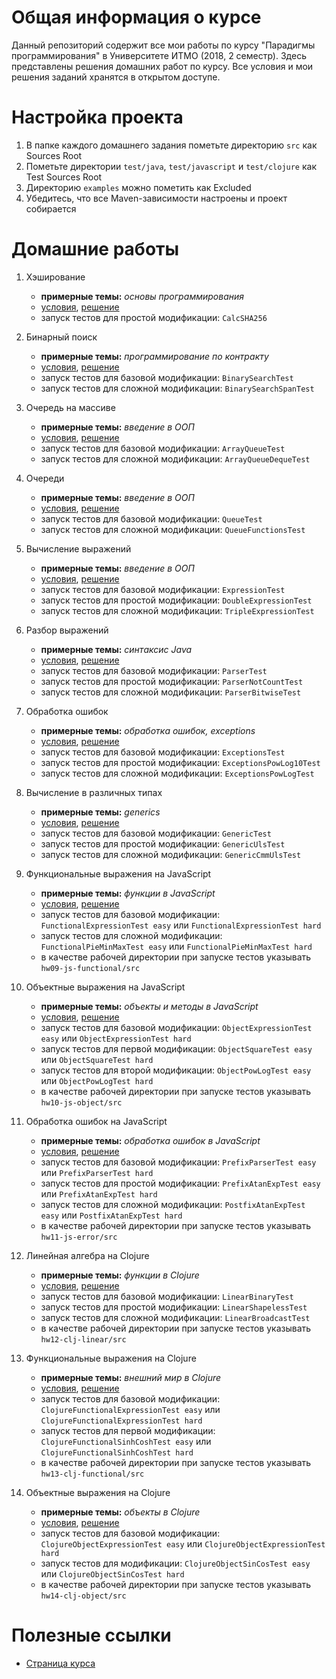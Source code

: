 # Общая информация о курсе

Данный репозиторий содержит все мои работы по курсу "Парадигмы программирования" в Университете ИТМО (2018, 2 семестр). Здесь представлены решения домашних работ по курсу. Все условия и мои решения заданий хранятся в открытом доступе.

# Настройка проекта

1. В папке каждого домашнего задания пометьте директорию `src` как Sources Root
2. Пометьте директории `test/java`, `test/javascript` и `test/clojure` как Test Sources Root
4. Директорию `examples` можно пометить как Excluded
5. Убедитесь, что все Maven-зависимости настроены и проект собирается

# Домашние работы

1. Хэширование

   * **примерные темы:** _основы программирования_
   * [условия](hw01-hash/tasks.md), [решение](hw01-hash)
   * запуск тестов для простой модификации:
     `CalcSHA256`
2. Бинарный поиск

   * **примерные темы:** _программирование по контракту_
   * [условия](hw02-search/tasks.md), [решение](hw02-search)
   * запуск тестов для базовой модификации:
     `BinarySearchTest`
   * запуск тестов для сложной модификации:
     `BinarySearchSpanTest`
3. Очередь на массиве

   * **примерные темы:** _введение в ООП_
   * [условия](hw03-array-queue/tasks.md), [решение](hw03-array-queue)
   * запуск тестов для базовой модификации:
     `ArrayQueueTest`
   * запуск тестов для сложной модификации:
     `ArrayQueueDequeTest`
4. Очереди

   * **примерные темы:** _введение в ООП_
   * [условия](hw04-queues/tasks.md), [решение](hw04-queues)
   * запуск тестов для базовой модификации:
     `QueueTest`
   * запуск тестов для сложной модификации:
     `QueueFunctionsTest`
5. Вычисление выражений

   * **примерные темы:** _введение в ООП_
   * [условия](hw05-expression/tasks.md), [решение](hw05-expression)
   * запуск тестов для базовой модификации:
     `ExpressionTest`
   * запуск тестов для простой модификации:
     `DoubleExpressionTest`
   * запуск тестов для сложной модификации:
     `TripleExpressionTest`
6. Разбор выражений

   * **примерные темы:** _синтаксис Java_
   * [условия](hw06-parser/tasks.md), [решение](hw06-parser)
   * запуск тестов для базовой модификации:
     `ParserTest`
   * запуск тестов для простой модификации:
     `ParserNotCountTest`
   * запуск тестов для сложной модификации:
     `ParserBitwiseTest`
7. Обработка ошибок

   * **примерные темы:** _обработка ошибок, exceptions_
   * [условия](hw07-exception/tasks.md), [решение](hw07-exception)
   * запуск тестов для базовой модификации:
     `ExceptionsTest`
   * запуск тестов для простой модификации:
     `ExceptionsPowLog10Test`
   * запуск тестов для сложной модификации:
     `ExceptionsPowLogTest`
8. Вычисление в различных типах
   * **примерные темы:** _generics_
   * [условия](hw08-generics/tasks.md), [решение](hw08-generics)
   * запуск тестов для базовой модификации:
     `GenericTest`
   * запуск тестов для простой модификации:
     `GenericUlsTest`
   * запуск тестов для сложной модификации:
     `GenericCmmUlsTest`
9. Функциональные выражения на JavaScript

   * **примерные темы:** _функции в JavaScript_
   * [условия](hw09-js-functional/tasks.md), [решение](hw09-js-functional)
   * запуск тестов для базовой модификации:
     `FunctionalExpressionTest easy` или `FunctionalExpressionTest hard`
   * запуск тестов для сложной модификации:
     `FunctionalPieMinMaxTest easy` или `FunctionalPieMinMaxTest hard`
   * в качестве рабочей директории при запуске тестов указывать `hw09-js-functional/src`
10. Объектные выражения на JavaScript

    * **примерные темы:** _объекты и методы в JavaScript_
    * [условия](hw10-js-object/tasks.md), [решение](hw10-js-object)
    * запуск тестов для базовой модификации:
      `ObjectExpressionTest easy` или `ObjectExpressionTest hard`
    * запуск тестов для первой модификации:
      `ObjectSquareTest easy` или `ObjectSquareTest hard`
    * запуск тестов для второй модификации:
      `ObjectPowLogTest easy` или `ObjectPowLogTest hard`
    * в качестве рабочей директории при запуске тестов указывать `hw10-js-object/src`
11. Обработка ошибок на JavaScript

    * **примерные темы:** _обработка ошибок в JavaScript_
    * [условия](hw11-js-error/tasks.md), [решение](hw11-js-error)
    * запуск тестов для базовой модификации:
      `PrefixParserTest easy` или `PrefixParserTest hard`
    * запуск тестов для простой модификации:
      `PrefixAtanExpTest easy` или `PrefixAtanExpTest hard`
    * запуск тестов для сложной модификации:
      `PostfixAtanExpTest easy` или `PostfixAtanExpTest hard`
    * в качестве рабочей директории при запуске тестов указывать `hw11-js-error/src`
12. Линейная алгебра на Clojure

    * **примерные темы:** _функции в Clojure_
    * [условия](hw12-clj-linear/tasks.md), [решение](hw12-clj-linear)
    * запуск тестов для базовой модификации:
      `LinearBinaryTest`
    * запуск тестов для простой модификации:
      `LinearShapelessTest`
    * запуск тестов для сложной модификации:
      `LinearBroadcastTest`
    * в качестве рабочей директории при запуске тестов указывать `hw12-clj-linear/src`
13. Функциональные выражения на Clojure
    * **примерные темы:** _внешний мир в Clojure_
    * [условия](hw13-clj-functional/tasks.md), [решение](hw13-clj-functional)
    * запуск тестов для базовой модификации:
      `ClojureFunctionalExpressionTest easy` или `ClojureFunctionalExpressionTest hard`
    * запуск тестов для первой модификации:
      `ClojureFunctionalSinhCoshTest easy` или `ClojureFunctionalSinhCoshTest hard`
    * в качестве рабочей директории при запуске тестов указывать `hw13-clj-functional/src`
14. Объектные выражения на Clojure
    * **примерные темы:** _объекты в Clojure_
    * [условия](hw14-clj-object/tasks.md), [решение](hw14-clj-object)
    * запуск тестов для базовой модификации:
      `ClojureObjectExpressionTest easy` или `ClojureObjectExpressionTest hard`
    * запуск тестов для модификации:
      `ClojureObjectSinCosTest easy` или `ClojureObjectSinCosTest hard`
    * в качестве рабочей директории при запуске тестов указывать `hw14-clj-object/src`


# Полезные ссылки

* [Страница курса](http://www.kgeorgiy.info/courses/paradigms/)